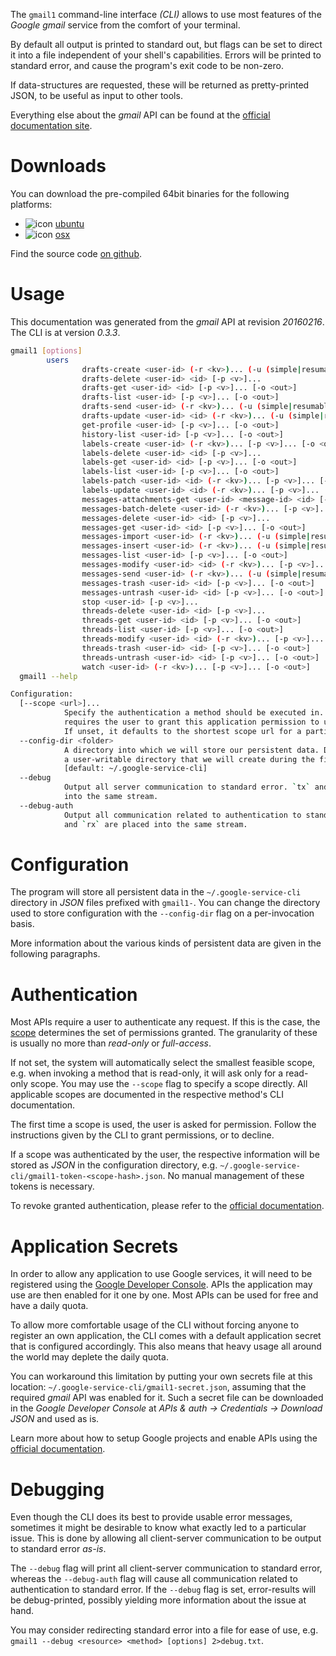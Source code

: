 <!---
DO NOT EDIT !
This file was generated automatically from 'src/mako/cli/README.md.mako'
DO NOT EDIT !
-->
The `gmail1` command-line interface *(CLI)* allows to use most features of the *Google gmail* service from the comfort of your terminal.

By default all output is printed to standard out, but flags can be set to direct it into a file independent of your shell's
capabilities. Errors will be printed to standard error, and cause the program's exit code to be non-zero.

If data-structures are requested, these will be returned as pretty-printed JSON, to be useful as input to other tools.

Everything else about the *gmail* API can be found at the
[official documentation site](https://developers.google.com/gmail/api/).

# Downloads

You can download the pre-compiled 64bit binaries for the following platforms:

* ![icon](http://megaicons.net/static/img/icons_sizes/6/140/16/ubuntu-icon.png) [ubuntu](http://dl.byronimo.de/google.rs/cli/0.3.3/ubuntu/gmail1.tar.gz)
* ![icon](http://hydra-media.cursecdn.com/wow.gamepedia.com/a/a2/Apple-icon-16x16.png?version=25ddd67ac3dd3b634478e3978b76cb74) [osx](http://dl.byronimo.de/google.rs/cli/0.3.3/osx/gmail1.tar.gz)

Find the source code [on github](https://github.com/Byron/google-apis-rs/tree/master/gen/gmail1-cli).

# Usage

This documentation was generated from the *gmail* API at revision *20160216*. The CLI is at version *0.3.3*.

```bash
gmail1 [options]
        users
                drafts-create <user-id> (-r <kv>)... (-u (simple|resumable) -f <file> [-m <mime>]) [-p <v>]... [-o <out>]
                drafts-delete <user-id> <id> [-p <v>]...
                drafts-get <user-id> <id> [-p <v>]... [-o <out>]
                drafts-list <user-id> [-p <v>]... [-o <out>]
                drafts-send <user-id> (-r <kv>)... (-u (simple|resumable) -f <file> [-m <mime>]) [-p <v>]... [-o <out>]
                drafts-update <user-id> <id> (-r <kv>)... (-u (simple|resumable) -f <file> [-m <mime>]) [-p <v>]... [-o <out>]
                get-profile <user-id> [-p <v>]... [-o <out>]
                history-list <user-id> [-p <v>]... [-o <out>]
                labels-create <user-id> (-r <kv>)... [-p <v>]... [-o <out>]
                labels-delete <user-id> <id> [-p <v>]...
                labels-get <user-id> <id> [-p <v>]... [-o <out>]
                labels-list <user-id> [-p <v>]... [-o <out>]
                labels-patch <user-id> <id> (-r <kv>)... [-p <v>]... [-o <out>]
                labels-update <user-id> <id> (-r <kv>)... [-p <v>]... [-o <out>]
                messages-attachments-get <user-id> <message-id> <id> [-p <v>]... [-o <out>]
                messages-batch-delete <user-id> (-r <kv>)... [-p <v>]...
                messages-delete <user-id> <id> [-p <v>]...
                messages-get <user-id> <id> [-p <v>]... [-o <out>]
                messages-import <user-id> (-r <kv>)... (-u (simple|resumable) -f <file> [-m <mime>]) [-p <v>]... [-o <out>]
                messages-insert <user-id> (-r <kv>)... (-u (simple|resumable) -f <file> [-m <mime>]) [-p <v>]... [-o <out>]
                messages-list <user-id> [-p <v>]... [-o <out>]
                messages-modify <user-id> <id> (-r <kv>)... [-p <v>]... [-o <out>]
                messages-send <user-id> (-r <kv>)... (-u (simple|resumable) -f <file> [-m <mime>]) [-p <v>]... [-o <out>]
                messages-trash <user-id> <id> [-p <v>]... [-o <out>]
                messages-untrash <user-id> <id> [-p <v>]... [-o <out>]
                stop <user-id> [-p <v>]...
                threads-delete <user-id> <id> [-p <v>]...
                threads-get <user-id> <id> [-p <v>]... [-o <out>]
                threads-list <user-id> [-p <v>]... [-o <out>]
                threads-modify <user-id> <id> (-r <kv>)... [-p <v>]... [-o <out>]
                threads-trash <user-id> <id> [-p <v>]... [-o <out>]
                threads-untrash <user-id> <id> [-p <v>]... [-o <out>]
                watch <user-id> (-r <kv>)... [-p <v>]... [-o <out>]
  gmail1 --help

Configuration:
  [--scope <url>]...
            Specify the authentication a method should be executed in. Each scope
            requires the user to grant this application permission to use it.
            If unset, it defaults to the shortest scope url for a particular method.
  --config-dir <folder>
            A directory into which we will store our persistent data. Defaults to
            a user-writable directory that we will create during the first invocation.
            [default: ~/.google-service-cli]
  --debug
            Output all server communication to standard error. `tx` and `rx` are placed
            into the same stream.
  --debug-auth
            Output all communication related to authentication to standard error. `tx`
            and `rx` are placed into the same stream.

```

# Configuration

The program will store all persistent data in the `~/.google-service-cli` directory in *JSON* files prefixed with `gmail1-`.  You can change the directory used to store configuration with the `--config-dir` flag on a per-invocation basis.

More information about the various kinds of persistent data are given in the following paragraphs.

# Authentication

Most APIs require a user to authenticate any request. If this is the case, the [scope][scopes] determines the 
set of permissions granted. The granularity of these is usually no more than *read-only* or *full-access*.

If not set, the system will automatically select the smallest feasible scope, e.g. when invoking a
method that is read-only, it will ask only for a read-only scope. 
You may use the `--scope` flag to specify a scope directly. 
All applicable scopes are documented in the respective method's CLI documentation.

The first time a scope is used, the user is asked for permission. Follow the instructions given 
by the CLI to grant permissions, or to decline.

If a scope was authenticated by the user, the respective information will be stored as *JSON* in the configuration
directory, e.g. `~/.google-service-cli/gmail1-token-<scope-hash>.json`. No manual management of these tokens
is necessary.

To revoke granted authentication, please refer to the [official documentation][revoke-access].

# Application Secrets

In order to allow any application to use Google services, it will need to be registered using the 
[Google Developer Console][google-dev-console]. APIs the application may use are then enabled for it
one by one. Most APIs can be used for free and have a daily quota.

To allow more comfortable usage of the CLI without forcing anyone to register an own application, the CLI
comes with a default application secret that is configured accordingly. This also means that heavy usage
all around the world may deplete the daily quota.

You can workaround this limitation by putting your own secrets file at this location: 
`~/.google-service-cli/gmail1-secret.json`, assuming that the required *gmail* API 
was enabled for it. Such a secret file can be downloaded in the *Google Developer Console* at 
*APIs & auth -> Credentials -> Download JSON* and used as is.

Learn more about how to setup Google projects and enable APIs using the [official documentation][google-project-new].


# Debugging

Even though the CLI does its best to provide usable error messages, sometimes it might be desirable to know
what exactly led to a particular issue. This is done by allowing all client-server communication to be 
output to standard error *as-is*.

The `--debug` flag will print all client-server communication to standard error, whereas the `--debug-auth` flag
will cause all communication related to authentication to standard error.
If the `--debug` flag is set, error-results will be debug-printed, possibly yielding more information about the 
issue at hand.

You may consider redirecting standard error into a file for ease of use, e.g. `gmail1 --debug <resource> <method> [options] 2>debug.txt`.


[scopes]: https://developers.google.com/+/api/oauth#scopes
[revoke-access]: http://webapps.stackexchange.com/a/30849
[google-dev-console]: https://console.developers.google.com/
[google-project-new]: https://developers.google.com/console/help/new/
